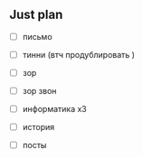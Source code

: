 ## Just plan
- [ ] письмо
- [ ] тинни (втч продублировать )
- [ ] зор
- [ ] зор звон

- [ ] информатика х3
- [ ] история
- [ ] посты
